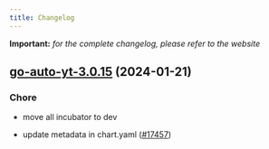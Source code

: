 ```yaml
---
title: Changelog
---
```


**Important:**
*for the complete changelog, please refer to the website*



## [go-auto-yt-3.0.15](https://github.com/truecharts/charts/compare/go-auto-yt-3.0.14...go-auto-yt-3.0.15) (2024-01-21)

### Chore



- move all incubator to dev

- update metadata in chart.yaml ([#17457](https://github.com/truecharts/charts/issues/17457))